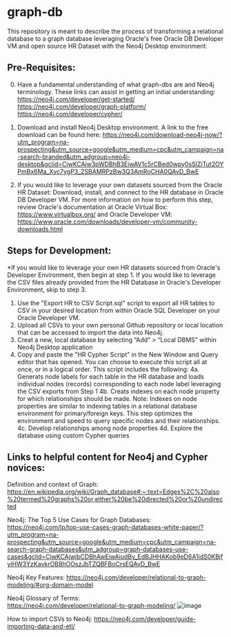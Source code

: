 # graph-db

This repository is meant to describe the process of transforming a relational database to a graph database leveraging Oracle's free Oracle DB Developer VM and open source HR Dataset with the Neo4j Desktop environment. 

## Pre-Requisites:

0. Have a fundamental understanding of what graph-dbs are and Neo4j terminology. These links can assist in getting an initial understanding:
https://neo4j.com/developer/get-started/
https://neo4j.com/developer/graph-platform/
https://neo4j.com/developer/cypher/

1. Download and install Neo4j Desktop environment. A link to the free download can be found here: https://neo4j.com/download-neo4j-now/?utm_program=na-prospecting&utm_source=google&utm_medium=cpc&utm_campaign=na-search-branded&utm_adgroup=neo4j-desktop&gclid=CjwKCAjw3pWDBhB3EiwAV1c5rCBed0wpy0sSIZiTut2OYPmBx6Ma_Xyc7ygP3_2SBAMRPzBw3Q3AmRoCHA0QAvD_BwE

2. If you would like to leverage your own datasets sourced from the Oracle HR Dataset: Download, install, and connect to the HR database in Oracle DB Developer VM. For more information on how to perform this step, review Oracle's documentation at Oracle Virtual Box: https://www.virtualbox.org/ and Oracle Developer VM: https://www.oracle.com/downloads/developer-vm/community-downloads.html


## Steps for Development:

*If you would like to leverage your own HR datasets sourced from Oracle's Developer Environment, then begin at step 1. If you would like to leverage the CSV files already provided from the HR Database in Oracle's Developer Environment, skip to step 3.
1. Use the "Export HR to CSV Script.sql" script to export all HR tables to CSV in your desired location from within Oracle SQL Developer on your Oracle Developer VM. 
2. Upload all CSVs to your own personal Github repository or local location that can be accessed to import the data into Neo4j.
3. Creat a new, local database by selecting “Add” > “Local DBMS” within Neo4j Desktop application
4. Copy and paste the "HR Cypher Script" in the New Window and Query editor that has opened. You can choose to execute this script all at once, or in a logical order. This script includes the following:
   4a. Generats node labels for each table in the HR database and loads individual nodes (records) corresponding to each node label leveraging the CSV exports from Step 1
   4b.	Creats indexes on each node property for which relationships should be made. Note: Indexes on node properties are similar to indexing tables in a relational database environment for primary/foreign keys. This step optimizes the environment and speed to query specific nodes and their relationships.
   4c.	Develop relationships among node properties
   4d.	Explore the database using custom Cypher queries



## Links to helpful content for Neo4j and Cypher novices:

  Definition and context of Graph: https://en.wikipedia.org/wiki/Graph_database#:~:text=Edges%2C%20also%20termed%20graphs%20or,either%20be%20directed%20or%20undirected 

  Neo4j: The Top 5 Use Cases for Graph Databases:
 https://neo4j.com/lp/top-use-cases-graph-databases-white-paper/?utm_program=na-prospecting&utm_source=google&utm_medium=cpc&utm_campaign=na-search-graph-databases&utm_adgroup=graph-databases-use-cases&gclid=CjwKCAjwjbCDBhAwEiwAiudBy_EdBJHHAKob9eD6A1idS0KBjfyiHW3YzKavkrOB8hOOszJbTZQBFBoCrsEQAvD_BwE 

  Neo4j Key Features:
 https://neo4j.com/developer/relational-to-graph-modeling/#org-domain-model 

  Neo4j Glossary of Terms:  
https://neo4j.com/developer/relational-to-graph-modeling/ 
![image](https://user-images.githubusercontent.com/62729630/115483710-ec28a900-a216-11eb-8d01-04fb3bf357c6.png)

How to import CSVs to Neo4j:
https://neo4j.com/developer/guide-importing-data-and-etl/

